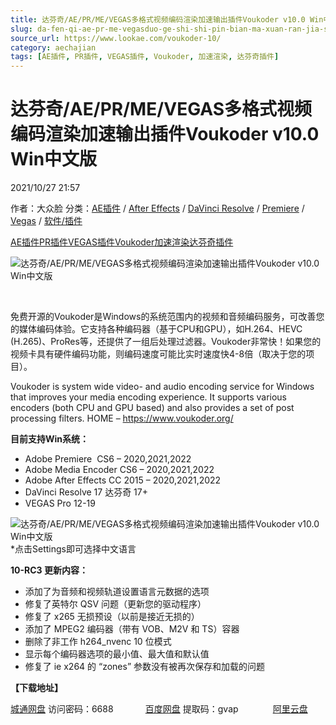 ```yaml
---
title: 达芬奇/AE/PR/ME/VEGAS多格式视频编码渲染加速输出插件Voukoder v10.0 Win中文版
slug: da-fen-qi-ae-pr-me-vegasduo-ge-shi-shi-pin-bian-ma-xuan-ran-jia-su-shu-chu-cha-jian-voukoder-v10-0-winzhong-wen-ban
source_url: https://www.lookae.com/voukoder-10/
category: aechajian
tags: [AE插件, PR插件, VEGAS插件, Voukoder, 加速渲染, 达芬奇插件]
---
```

# 达芬奇/AE/PR/ME/VEGAS多格式视频编码渲染加速输出插件Voukoder v10.0 Win中文版

2021/10/27 21:57

作者：大众脸
分类：[AE插件](https://www.lookae.com/after-effects/aechajian/) / [After Effects](https://www.lookae.com/after-effects/) / [DaVinci Resolve](https://www.lookae.com/qitarjcj/resolvezy/) / [Premiere](https://www.lookae.com/qitarjcj/premierezy/) / [Vegas](https://www.lookae.com/qitarjcj/vegaszy/) / [软件/插件](https://www.lookae.com/qitarjcj/)

[AE插件](https://www.lookae.com/tag/ae%e6%8f%92%e4%bb%b6/)[PR插件](https://www.lookae.com/tag/pr%e6%8f%92%e4%bb%b6/)[VEGAS插件](https://www.lookae.com/tag/vegas%e6%8f%92%e4%bb%b6/)[Voukoder](https://www.lookae.com/tag/voukoder/)[加速渲染](https://www.lookae.com/tag/%e5%8a%a0%e9%80%9f%e6%b8%b2%e6%9f%93/)[达芬奇插件](https://www.lookae.com/tag/%e8%be%be%e8%8a%ac%e5%a5%87%e6%8f%92%e4%bb%b6/)

![达芬奇/AE/PR/ME/VEGAS多格式视频编码渲染加速输出插件Voukoder v10.0 Win中文版](https://www.lookae.com/wp-content/uploads/2021/07/Voukoder-9.jpg "达芬奇/AE/PR/ME/VEGAS多格式视频编码渲染加速输出插件Voukoder v10.0 Win中文版-LookAE.com")

[﻿﻿﻿](https://cloud.video.taobao.com//play/u/705956171/p/1/e/6/t/1/297172470493.mp4)

免费开源的Voukoder是Windows的系统范围内的视频和音频编码服务，可改善您的媒体编码体验。它支持各种编码器（基于CPU和GPU），如H.264、HEVC (H.265)、ProRes等，还提供了一组后处理过滤器。Voukoder非常快！如果您的视频卡具有硬件编码功能，则编码速度可能比实时速度快4-8倍（取决于您的项目）。

Voukoder is system wide video- and audio encoding service for Windows that improves your media encoding experience. It supports various encoders (both CPU and GPU based) and also provides a set of post processing filters. HOME – https://www.voukoder.org/

**目前支持Win系统：**

* Adobe Premiere  CS6 – 2020,2021,2022
* Adobe Media Encoder CS6 – 2020,2021,2022
* Adobe After Effects CC 2015 – 2020,2021,2022
* DaVinci Resolve 17 达芬奇 17+
* VEGAS Pro 12-19

![达芬奇/AE/PR/ME/VEGAS多格式视频编码渲染加速输出插件Voukoder v10.0 Win中文版](https://img.alicdn.com/imgextra/i3/705956171/O1CN01rMqTBm1vSMmOVwY7c_!!705956171.png "达芬奇/AE/PR/ME/VEGAS多格式视频编码渲染加速输出插件Voukoder v10.0 Win中文版-LookAE.com")  
\*点击Settings即可选择中文语言

**10-RC3 更新内容：**

* 添加了为音频和视频轨道设置语言元数据的选项
* 修复了英特尔 QSV 问题（更新您的驱动程序）
* 修复了 x265 无损预设（以前是接近无损的）
* 添加了 MPEG2 编码器（带有 VOB、M2V 和 TS）容器
* 删除了非工作 h264\_nvenc 10 位模式
* 显示每个编码器选项的最小值、最大值和默认值
* 修复了 ie x264 的 “zones” 参数没有被再次保存和加载的问题

**【下载地址】**

[城通网盘](https://url62.ctfile.com/f/680462-518840716-46700f) 访问密码：6688             [百度网盘](https://pan.baidu.com/s/1TQ5kD9YezY4_wFL7iyffRQ) 提取码：gvap              [阿里云盘](https://www.aliyundrive.com/s/nReMUXawPQY)
